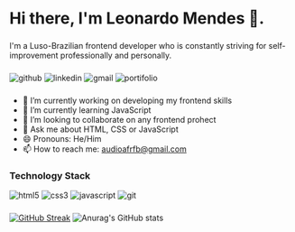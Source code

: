 # Hi there, I'm Leonardo Mendes 👋.
###
I'm a Luso-Brazilian frontend developer who is constantly striving for self-improvement professionally and personally.
###
![github](https://img.shields.io/badge/github-black?style=for-the-badge&logo=github&logoColor=white&link=https%3A%2F%2Fgithub.com%2FChoconaldo)
![linkedin](https://img.shields.io/badge/Linkedin-0e76a8?style=for-the-badge&logo=Linkedin&logoColor=white)
![gmail](https://img.shields.io/badge/gmail-red?style=for-the-badge&logo=gmail&logoColor=white)
![portifolio](https://img.shields.io/badge/portifolio-purple?style=for-the-badge)
###
- 🔭 I’m currently working on developing my frontend skills
- 🌱 I’m currently learning JavaScript
- 👯 I’m looking to collaborate on any frontend prohect
- 💬 Ask me about HTML, CSS or JavaScript
- 😄 Pronouns: He/Him
- 📫 How to reach me: audioafrfb@gmail.com
###
### Technology Stack
![html5](https://img.shields.io/badge/html-f06529?style=for-the-badge&logo=html5&logoColor=white)
![css3](https://img.shields.io/badge/CSS-2965f1?style=for-the-badge&logo=css3&logoColor=white)
![javascript](https://img.shields.io/badge/javascript-f0db4f?style=for-the-badge&logo=javascript&logoColor=black)
![git](https://img.shields.io/badge/git-f34f29?style=for-the-badge&logo=git&logoColor=white)
###

[![GitHub Streak](https://streak-stats.demolab.com/?user=Choconaldo&theme=shadow_green&show_icons=true)](https://git.io/streak-stats)
![Anurag's GitHub stats](https://github-readme-stats.vercel.app/api?username=Choconaldo&theme=shadow_green&show_icons=true)
